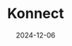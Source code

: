 ---  
layout: startup_page  
title: "Konnect"  
id: "konnect.network"  
permalink: "/konnectkonnect.network12062024/"  
website: "https://konnect.network/"  
funding_round: ""  
funding_amount: ""  
investors: "Renew Capital"  
about: "Konnect is a Tunisian payment gateway offering digital payment solutions in North Africa. It provides seamless payment links, e-commerce plugins, and a robust API for businesses of all sizes, focusing on secure and efficient transactions to enhance the online payment experience."  
markets: "Fintech, Mobile Payments, Payments"  
hq: "Tunis, Tunis, Tunisia"  
founded_year: "2021"  
linkedin: "https://www.linkedin.com/company/konnect-networks/"  
twitter: ""  
instagram: ""  
facebook: "https://www.facebook.com/konnect.network"  
crunchbase: "https://www.crunchbase.com/organization/konnect-9406"  
pitchbook: "https://pitchbook.com/profiles/company/497462-41"  

date_display: "06-Dec-2024"  
date: "2024-12-06"

# SEO Optimization  
meta_title: "Konnect"  
meta_description: "Konnect, Konnect is a Tunisian payment gateway offering digital payment solutions in North Africa. It provides seamless payment links, e-commerce plugins, and ..."  
meta_keywords: "Konnect, Fintech, Mobile Payments, Payments,  funding"  
canonical_url: "https://startup.projectstartups.com/konnectkonnect.network12062024/"  
---